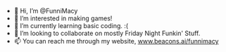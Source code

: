 - 👋 Hi, I’m @FunniMacy
- 👀 I’m interested in making games!
- 🌱 I’m currently learning basic coding. :(
- 💞️ I’m looking to collaborate on mostly Friday Night Funkin' Stuff.
- 📫 You can reach me through my website, www.beacons.ai/funnimacy

<!---
FunniMacy/FunniMacy is a ✨ special ✨ repository because its `README.md` (this file) appears on your GitHub profile.
You can click the Preview link to take a look at your changes.
--->

